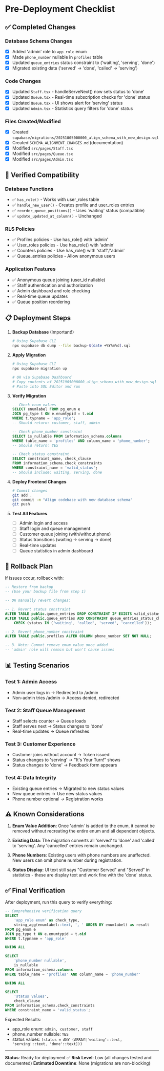# Pre-Deployment Checklist

## ✅ Completed Changes

### Database Schema Changes

- [x] Added 'admin' role to `app_role` enum
- [x] Made `phone_number` nullable in `profiles` table
- [x] Updated `queue_entries` status constraint to ('waiting', 'serving', 'done')
- [x] Migrated existing data ('served' → 'done', 'called' → 'serving')

### Code Changes

- [x] Updated `Staff.tsx` - handleServeNext() now sets status to 'done'
- [x] Updated `Queue.tsx` - Real-time subscription checks for 'done' status
- [x] Updated `Queue.tsx` - UI shows alert for 'serving' status
- [x] Updated `Admin.tsx` - Statistics query filters for 'done' status

### Files Created/Modified

- [x] Created `supabase/migrations/20251005000000_align_schema_with_new_design.sql`
- [x] Created `SCHEMA_ALIGNMENT_CHANGES.md` (documentation)
- [x] Modified `src/pages/Staff.tsx`
- [x] Modified `src/pages/Queue.tsx`
- [x] Modified `src/pages/Admin.tsx`

## 🔄 Verified Compatibility

### Database Functions

- ✅ `has_role()` - Works with user_roles table
- ✅ `handle_new_user()` - Creates profile and user_roles entries
- ✅ `reorder_queue_positions()` - Uses 'waiting' status (compatible)
- ✅ `update_updated_at_column()` - Unchanged

### RLS Policies

- ✅ Profiles policies - Use has_role() with 'admin'
- ✅ User_roles policies - Use has_role() with 'admin'
- ✅ Counters policies - Use has_role() with 'staff'/'admin'
- ✅ Queue_entries policies - Allow anonymous users

### Application Features

- ✅ Anonymous queue joining (user_id nullable)
- ✅ Staff authentication and authorization
- ✅ Admin dashboard and role checking
- ✅ Real-time queue updates
- ✅ Queue position reordering

## 📋 Deployment Steps

1. **Backup Database** (Important!)

   ```bash
   # Using Supabase CLI
   npx supabase db dump --file backup-$(date +%Y%m%d).sql
   ```

2. **Apply Migration**

   ```bash
   # Using Supabase CLI
   npx supabase migration up
   
   # OR via Supabase Dashboard
   # Copy contents of 20251005000000_align_schema_with_new_design.sql
   # Paste into SQL Editor and run
   ```

3. **Verify Migration**

   ```sql
   -- Check enum values
   SELECT enumlabel FROM pg_enum e
   JOIN pg_type t ON e.enumtypid = t.oid
   WHERE t.typname = 'app_role';
   -- Should return: customer, staff, admin
   
   -- Check phone_number constraint
   SELECT is_nullable FROM information_schema.columns
   WHERE table_name = 'profiles' AND column_name = 'phone_number';
   -- Should return: YES
   
   -- Check status constraint
   SELECT constraint_name, check_clause 
   FROM information_schema.check_constraints
   WHERE constraint_name = 'valid_status';
   -- Should include: waiting, serving, done
   ```

4. **Deploy Frontend Changes**

   ```bash
   # Commit changes
   git add .
   git commit -m "Align codebase with new database schema"
   git push
   ```

5. **Test All Features**
   - [ ] Admin login and access
   - [ ] Staff login and queue management
   - [ ] Customer queue joining (with/without phone)
   - [ ] Status transitions (waiting → serving → done)
   - [ ] Real-time updates
   - [ ] Queue statistics in admin dashboard

## 🐛 Rollback Plan

If issues occur, rollback with:

```sql
-- Restore from backup
-- (Use your backup file from step 1)

-- OR manually revert changes:

-- 1. Revert status constraint
ALTER TABLE public.queue_entries DROP CONSTRAINT IF EXISTS valid_status;
ALTER TABLE public.queue_entries ADD CONSTRAINT queue_entries_status_check 
    CHECK (status IN ('waiting', 'called', 'served', 'cancelled'));

-- 2. Revert phone_number constraint
ALTER TABLE public.profiles ALTER COLUMN phone_number SET NOT NULL;

-- 3. Note: Cannot remove enum value once added
-- 'admin' role will remain but won't cause issues
```

## 📊 Testing Scenarios

### Test 1: Admin Access

- Admin user logs in → Redirected to /admin
- Non-admin tries /admin → Access denied, redirected

### Test 2: Staff Queue Management

- Staff selects counter → Queue loads
- Staff serves next → Status changes to 'done'
- Real-time updates → Queue refreshes

### Test 3: Customer Experience

- Customer joins without account → Token issued
- Status changes to 'serving' → "It's Your Turn!" shows
- Status changes to 'done' → Feedback form appears

### Test 4: Data Integrity

- Existing queue entries → Migrated to new status values
- New queue entries → Use new status values
- Phone number optional → Registration works

## ⚠️ Known Considerations

1. **Enum Value Addition**: Once 'admin' is added to the enum, it cannot be removed without recreating the entire enum and all dependent objects.

2. **Existing Data**: The migration converts all 'served' to 'done' and 'called' to 'serving'. Any 'cancelled' entries remain unchanged.

3. **Phone Numbers**: Existing users with phone numbers are unaffected. New users can omit phone number during registration.

4. **Status Display**: UI text still says "Customer Served" and "Served" in statistics - these are display text and work fine with the 'done' status.

## ✅ Final Verification

After deployment, run this query to verify everything:

```sql
-- Comprehensive verification query
SELECT 
    'app_role enum' as check_type,
    string_agg(enumlabel::text, ', ' ORDER BY enumlabel) as result
FROM pg_enum e
JOIN pg_type t ON e.enumtypid = t.oid
WHERE t.typname = 'app_role'

UNION ALL

SELECT 
    'phone_number nullable',
    is_nullable
FROM information_schema.columns
WHERE table_name = 'profiles' AND column_name = 'phone_number'

UNION ALL

SELECT 
    'status values',
    check_clause
FROM information_schema.check_constraints
WHERE constraint_name = 'valid_status';
```

Expected Results:

- app_role enum: `admin, customer, staff`
- phone_number nullable: `YES`
- status values: `(status = ANY (ARRAY['waiting'::text, 'serving'::text, 'done'::text]))`

---

**Status**: Ready for deployment ✅
**Risk Level**: Low (all changes tested and documented)
**Estimated Downtime**: None (migrations are non-blocking)
